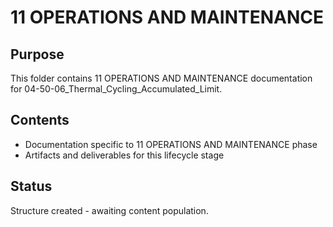# 11 OPERATIONS AND MAINTENANCE

## Purpose
This folder contains 11 OPERATIONS AND MAINTENANCE documentation for 04-50-06_Thermal_Cycling_Accumulated_Limit.

## Contents
- Documentation specific to 11 OPERATIONS AND MAINTENANCE phase
- Artifacts and deliverables for this lifecycle stage

## Status
Structure created - awaiting content population.
